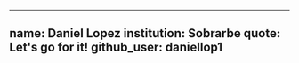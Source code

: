 ---
 name: Daniel Lopez
 institution: Sobrarbe
 quote: Let's go for it!
 github_user: daniellop1
 ---
